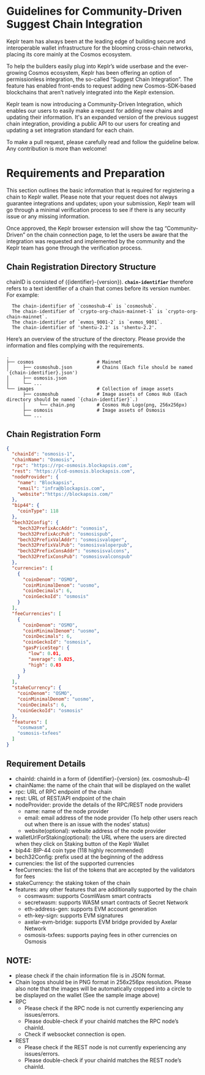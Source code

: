# Guidelines for Community-Driven Suggest Chain Integration

Keplr team has always been at the leading edge of building secure and interoperable wallet infrastructure for the blooming cross-chain networks, placing its core mainly at the Cosmos ecosystem.

To help the builders easily plug into Keplr’s wide userbase and the ever-growing Cosmos ecosystem, Keplr has been offering an option of permissionless integration, the so-called “Suggest Chain Integration”. The feature has enabled front-ends to request adding new Cosmos-SDK-based blockchains that aren’t natively integrated into the Keplr extension.

Keplr team is now introducing a Community-Driven Integration, which enables our users to easily make a request for adding new chains and updating their information. It's an expanded version of the previous suggest chain integration, providing a public API to our users for creating and updating a set integration standard for each chain.

To make a pull request, please carefully read and follow the guideline below. Any contribution is more than welcome!

# Requirements and Preparation

This section outlines the basic information that is required for registering a chain to Keplr wallet.  Please note that your request does not always guarantee integrations and updates; upon your submission, Keplr team will go through a minimal verification process to see if there is any security issue or any missing information.

Once approved, the Keplr browser extension will show the tag “Community-Driven” on the chain connection page, to let the users be aware that the integration was requested and implemented by the community and the Keplr team has gone through the verification process.

## Chain Registration Directory Structure

chainID is consisted of ({identifier}-{version}). **`chain-identifier`** therefore refers to a text identifier of a chain that comes before its version number. For example:

```
  The chain-identifier of `cosmoshub-4` is `cosmoshub`.
  The chain-identifier of `crypto-org-chain-mainnet-1` is `crypto-org-chain-mainnet`.
  The chain-identifier of `evmos_9001-2` is `evmos_9001`.
  The chain-identifier of 'shentu-2.2' is 'shentu-2.2'.
```

Here’s an overview of the structure of the directory. Please provide the information and files complying with the requirements.

```
.
├── cosmos                       # Mainnet
│     ├── cosmoshub.json         # Chains (Each file should be named `{chain-identifier}.json')
│     ├── osmosis.json
│     └── ...
└── images                       # Collection of image assets
      ├── cosmoshub              # Image assets of Comos Hub (Each directory should be named `{chain-identifier}`.)
      │     └── chain.png        # Cosmos Hub Logo(png, 256x256px)
      ├── osmosis                # Image assets of Osmosis
      └── ...
```

## Chain Registration Form

```json
{
  "chainId": "osmosis-1",
  "chainName": "Osmosis",
  "rpc": "https://rpc-osmosis.blockapsis.com",
  "rest": "https://lcd-osmosis.blockapsis.com",
  "nodeProvider": {
    "name": "Blockapsis",
    "email": "infra@blockapsis.com",
    "website":"https://blockapsis.com/"
  },
  "bip44": {
    "coinType": 118
  },
  "bech32Config": {
    "bech32PrefixAccAddr": "osmosis",
    "bech32PrefixAccPub": "osmosispub",
    "bech32PrefixValAddr": "osmosisvaloper",
    "bech32PrefixValPub": "osmosisvaloperpub",
    "bech32PrefixConsAddr": "osmosisvalcons",
    "bech32PrefixConsPub": "osmosisvalconspub"
  },
  "currencies": [
    {
      "coinDenom": "OSMO",
      "coinMinimalDenom": "uosmo",
      "coinDecimals": 6,
      "coinGeckoId": "osmosis"
    }
  ],
  "feeCurrencies": [
    {
      "coinDenom": "OSMO",
      "coinMinimalDenom": "uosmo",
      "coinDecimals": 6,
      "coinGeckoId": "osmosis",
      "gasPriceStep": {
        "low": 0.01,
        "average": 0.025,
        "high": 0.03
      }
    }
  ],
  "stakeCurrency": {
    "coinDenom": "OSMO",
    "coinMinimalDenom": "uosmo",
    "coinDecimals": 6,
    "coinGeckoId": "osmosis"
  },
  "features": [
    "cosmwasm",
    "osmosis-txfees"
  ]
}
```

## Requirement Details

- chainId: chainId in a form of {identifier}-{version} (ex. cosmoshub-4)
- chainName: the name of the chain that will be displayed on the wallet
- rpc: URL of RPC endpoint of the chain
- rest: URL of REST/API endpoint of the chain
- nodeProvider: provide the details of the RPC/REST node providers
    - name: name of the node provider
    - email: email address of the node provider (To help other users reach out when there is an  issue with the nodes’ status)
    - website(optional): website address of the node provider
- walletUrlForStaking(optional): the URL where the users are directed when they click on Staking button of the Keplr Wallet
- bip44: BIP-44 coin type (118 highly recommended)
- bech32Config: prefix used at the beginning of the address
- currencies: the list of the supported currencies
- feeCurrencies: the list of the tokens that are accepted by the validators for fees
- stakeCurrency: the staking token of the chain
- features: any other features that are additionally supported by the chain
    - cosmwasm: supports CosmWasm smart contracts
    - secretwasm: supports WASM smart contracts of Secret Network
    - eth-address-gen: supports EVM account generation
    - eth-key-sign: supports EVM signatures
    - axelar-evm-bridge: supports EVM bridge provided by Axelar Network
    - osmosis-txfees: supports paying fees in other currencies on Osmosis

## NOTE:

- please check if the chain information file is in JSON format.
- Chain logos should be in PNG format in 256x256px resolution. Please also note that the images will be automatically cropped into a circle to be displayed on the wallet (See the sample image above)
- RPC
    - Please check if the RPC node is not currently experiencing any issues/errors.
    - Please double-check if your chainId matches the RPC node’s chainId.
    - Check if websocket connection is open.
- REST
    - Please check if the REST node is not currently experiencing any issues/errors.
    - Please double-check if your chainId matches the REST node’s chainId.
